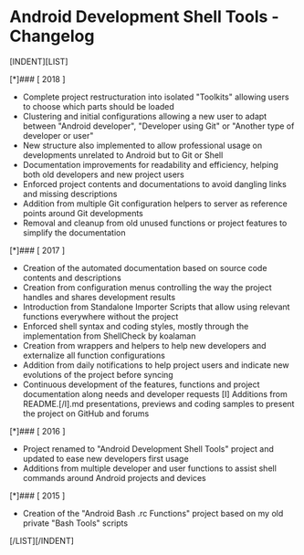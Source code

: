 # Android Development Shell Tools - Changelog #


[INDENT][LIST]

[*]### [ 2018 ]

   * Complete project restructuration into isolated "Toolkits"
     allowing users to choose which parts should be loaded
   * Clustering and initial configurations allowing a new user
     to adapt between "Android developer", "Developer using Git"
     or "Another type of developer or user"
   * New structure also implemented to allow professional usage
     on developments unrelated to Android but to Git or Shell
   * Documentation improvements for readability and efficiency,
     helping both old developers and new project users
   * Enforced project contents and documentations to avoid
     dangling links and missing descriptions
   * Addition from multiple Git configuration helpers
     to server as reference points around Git developments
   * Removal and cleanup from old unused functions
     or project features to simplify the documentation

[*]### [ 2017 ]

   * Creation of the automated documentation based on
     source code contents and descriptions
   * Creation from configuration menus controlling the way
     the project handles and shares development results
   * Introduction from Standalone Importer Scripts that allow
     using relevant functions everywhere without the project
   * Enforced shell syntax and coding styles, mostly through
     the implementation from ShellCheck by koalaman
   * Creation from wrappers and helpers to help new developers
     and externalize all function configurations
   * Addition from daily notifications to help project users
     and indicate new evolutions of the project before syncing
   * Continuous development of the features, functions and
     project documentation along needs and developer requests
   [I] Additions from README.[/I].md presentations, previews and
     coding samples to present the project on GitHub and forums

[*]### [ 2016 ]

   * Project renamed to "Android Development Shell Tools" project
     and updated to ease new developers first usage
   * Additions from multiple developer and user functions to
     assist shell commands around Android projects and devices

[*]### [ 2015 ]

   * Creation of the "Android Bash .rc Functions" project
     based on my old private "Bash Tools" scripts

[/LIST][/INDENT]

